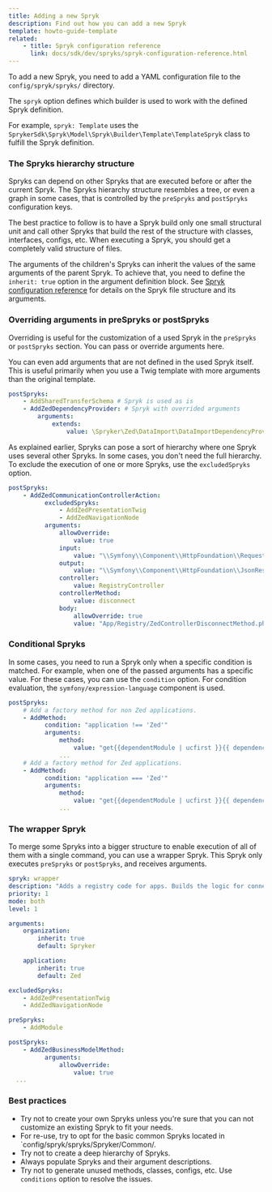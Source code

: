 ```yaml
---
title: Adding a new Spryk
description: Find out how you can add a new Spryk
template: howto-guide-template
related:
    - title: Spryk configuration reference
      link: docs/sdk/dev/spryks/spryk-configuration-reference.html	
---
```


To add a new Spryk, you need to add a YAML configuration file to the `config/spryk/spryks/` directory.

The `spryk` option defines which builder is used to work with the defined Spryk definition.

For example, `spryk: Template` uses the `SprykerSdk\Spryk\Model\Spryk\Builder\Template\TemplateSpryk` class to fulfill the Spryk definition.

### The Spryks hierarchy structure

Spryks can depend on other Spryks that are executed before or after the current Spryk. The Spryks hierarchy structure resembles a tree, or even a graph in some cases, that is controlled by the `preSpryks` and `postSpryks` configuration keys.

The best practice to follow is to have a Spryk build only one small structural unit and call other Spryks that build the rest of the structure with classes, interfaces, configs, etc. When executing a Spryk, you should get a completely valid structure of files.

The arguments of the children's Spryks can inherit the values of the same arguments of the parent Spryk. To achieve that, you need to define the `inherit: true` option in the argument definition block. See [Spryk configuration reference](/docs/sdk/dev/spryks/spryk-configuration-reference.html#the-root-configuration) for details on the Spryk file structure and its arguments.

### Overriding arguments in preSpryks or postSpryks

Overriding is useful for the customization of a used Spryk in the `preSpryks` or `postSpryks` section. You can pass or override arguments here.

You can even add arguments that are not defined in the used Spryk itself. This is useful primarily when you use a Twig template with more arguments than the original template.

```yaml
postSpryks:
    - AddSharedTransferSchema # Spryk is used as is
    - AddZedDependencyProvider: # Spryk with overrided arguments
        arguments:
            extends:
                value: \Spryker\Zed\DataImport\DataImportDependencyProvider
```

As explained earlier, Spryks can pose a sort of hierarchy where one Spryk uses several other Spryks. In some cases, you don't need the full hierarchy. To exclude the execution of one or more Spryks, use the `excludedSpryks` option.

```yaml
postSpryks:
    - AddZedCommunicationControllerAction:
          excludedSpryks:
              - AddZedPresentationTwig
              - AddZedNavigationNode
          arguments:
              allowOverride:
                  value: true
              input:
                  value: "\\Symfony\\Component\\HttpFoundation\\Request $request"
              output:
                  value: "\\Symfony\\Component\\HttpFoundation\\JsonResponse"
              controller:
                  value: RegistryController
              controllerMethod:
                  value: disconnect
              body:
                  allowOverride: true
                  value: "App/Registry/ZedControllerDisconnectMethod.php.twig"
```

### Conditional Spryks

In some cases, you need to run a Spryk only when a specific condition is matched. For example, when one of the passed arguments has a specific value. For these cases, you can use the `condition` option.
For condition evaluation, the `symfony/expression-language` component is used.

```yaml
postSpryks:
    # Add a factory method for non Zed applications.
    - AddMethod:
          condition: "application !== 'Zed'"
          arguments:
              method:
                  value: "get{{dependentModule | ucfirst }}{{ dependencyType | ucfirst }}"
              ...
    # Add a factory method for Zed applications.
    - AddMethod:
          condition: "application === 'Zed'"
          arguments:
              method:
                  value: "get{{dependentModule | ucfirst }}{{ dependencyType | ucfirst }}"
              ...
```
### The wrapper Spryk

To merge some Spryks into a bigger structure to enable execution of all of them with a single command, you can use a wrapper Spryk.
This Spryk only executes `preSpryks` or `postSpryks`, and receives arguments.

```yaml
spryk: wrapper
description: "Adds a registry code for apps. Builds the logic for connection and disconnection."
priority: 1
mode: both
level: 1

arguments:
    organization:
        inherit: true
        default: Spryker

    application:
        inherit: true
        default: Zed

excludedSpryks:
    - AddZedPresentationTwig
    - AddZedNavigationNode

preSpryks:
    - AddModule

postSpryks:
    - AddZedBusinessModelMethod:
          arguments:
              allowOverride:
                  value: true
  ...
```

### Best practices

- Try not to create your own Spryks unless you're sure that you can not customize an existing Spryk to fit your needs.
- For re-use, try to opt for the basic common Spryks located in `config/spryk/spryks/Spryker/Common/.
- Try not to create a deep hierarchy of Spryks.
- Always populate Spryks and their argument descriptions.
- Try not to generate unused methods, classes, configs, etc. Use `conditions` option to resolve the issues.